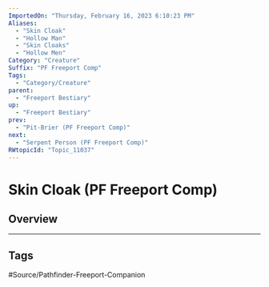 ```yaml
---
ImportedOn: "Thursday, February 16, 2023 6:10:23 PM"
Aliases:
  - "Skin Cloak"
  - "Hollow Man"
  - "Skin Cloaks"
  - "Hollow Men"
Category: "Creature"
Suffix: "PF Freeport Comp"
Tags:
  - "Category/Creature"
parent:
  - "Freeport Bestiary"
up:
  - "Freeport Bestiary"
prev:
  - "Pit-Brier (PF Freeport Comp)"
next:
  - "Serpent Person (PF Freeport Comp)"
RWtopicId: "Topic_11037"
---
```

# Skin Cloak (PF Freeport Comp)
## Overview

---
## Tags
#Source/Pathfinder-Freeport-Companion

